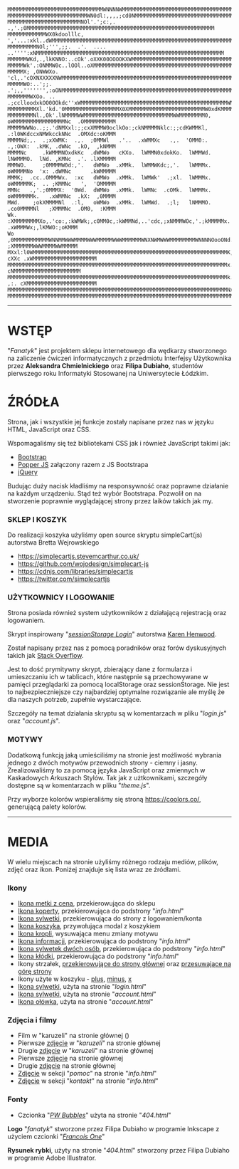 <!-- language: lang-none -->

    MMMMMMMMMMMMMMMMMMMMMMMMMMMMMMWNNNNWMMMMMMMMMMMMMMMMMMMMMMMMMMMMMMMMMMMMMMMMMMMMMMMMMMMMMMMMMMMMMMMM
    MMMMMMMMMMMMMMMMMMMMMMMMMWN0dl:,,,,;cd0NMMMMMMMMMMMMMMMMMMMMMMMMMMMMMMMMMMMMMMMMMMMMMMMMMMMMMMMMMMMM
    MMMMMMMMMMMMMMMMMMMMMMMNOl'.';c:,. .,'.;0MMMMMMMMMMMMMMMMMMMMMMMMMMMMMMMMMMMMMMMMMMMMMMMMMMMMMMMMMMM
    MMMMMMMMMMMMWX0kdoolllc,    ','...:xkl..dWMMMMMMMMMMMMMMMMMMMMMMMMMMMMMMMMMMMMMMMMMMMMMMMMMMMMMMMMMM
    MMMMMMMMMNOl;''',;;.  .'.  .... ..'''':xNMMMMMMMMMMMMMMMMMMMMMMMMMMMMMMMMMMMMMMMMMMMMMMMMMMMMMMMMMMM
    MMMMMMWKd,.,lkKNNO:..cOk'.oXXK00OOOOKXWMMMMMMMMMMMMMMMMMMMMMMMMMMMMMMMMMMMMMMMMMMMMMMMMMMMMMMMMMMMMM
    MMMMMWk'.:ONMMW0c..lOOl..oXMMMMMMMMMMMMMMMMMMMMMMMMMMMMMMMMMMMMMMMMMMMMMMMMMMMMMMMMMMMMMMMMMMMMMMMMM
    MMMMMX; ,ONWWXo. 'cl,.'cOXNXXXXXNWMMMMMMMMMMMMMMMMMMMMMMMMMMMMMMMMMMMMMMMMMMMMMMMMMMMMMMMMMMMMMMMMMM
    MMMMMWO:..';;.       .';,,''''''',:oONMMMMMMMMMMMMMMMMMMMMMMMMMMMMMMMMMMMMMMMMMMMMMMMMMMMMMMMMMMMMMM
    MMMMMMMWXOo. .. .;cclloodxkOO0OOkdc''xWMMMMMMMMMMMMMMMMMMMMMMMMMMMMMMMMMMMMMMMMMMMMMMWNXXWMMMMMMMMMM
    MMMMMMMMMXl.'kd.'0MMMMMMMMMMMMMMMMMX0XMMMMMMMMMMMMMMMMMMMMMMMMW0xdKMMMMMMMMMMMMMMMMMWd'.,OMMMMMMMMMM
    MMMMMMMMNl.,Ok'.lNMMMMWWMMMMMMMMMMMMMMMMMMMMMMMMMMMMWWMMMMMMMM0,  oWMMMMMMMMMMMMMMMMNc  .OMMMMMMMMMM
    MMMMMWWNo..;;.'dNMXxl:;;cxXMMMW0oclkOo:;ckNMMMMNklc:;;cdKWMMKl,   .:l0WKdccxNMWkcckNNc  .OMXdc:oKMMM
    MMMMNd;,.  .;xXWMK:  .,.  ;0MMWl   .'..  .xWMMXc   .,.  'OMM0:.   .,:OWX:  .kMK, .dWNc  .kO,  ,kNMMM
    MMMMNc     .kWMMMNOxdkKc  .dWMWo   cKXo.  lWMMN0xdokKo.  lWMMWd.  lNWMMMO.  lNd. ,KMNc  .'. .lXMMMMM
    MMMWO.     ;0MMMMW0d:,'.   dWMWo  .xMMk.  lWMMWKdc;,'.   lWMMMx.  oWMMMMNo  'x: .dWMNc      .kWMMMMM
    MMMK;  .cc..OMMMWx.  :xc   dWMWo  .xMMk.  lWMWk'  .;xl.  lWMMMx.  oWMMMMMK;  .. ;KMMNc   ',  'OMMMMM
    MMNc   .,'.;0MMMX:  '0Wd.  dWMWo  .xMMk.  lWMNc  .cOMk.  lWMMMx.  oWMMMMMMk.   .xWMMNc  .kX:  ,0MMMM
    MWd.    ;okXMMMMNl  .:l,   oWMWo  .xMMk.  lWMWd.  .;l;   lNMMMO.  .co0MMMMNl   ;XMMMNc  .OM0,  :KMMM
    Wk.    :XMMMMMMMMXo,.'co:,:kWMWk;,c0MM0c,:kWMMNd,..'cdc,;xNMMMWOc,'.;kMMMMMx. .xWMMMWx;,lKMWO:;oKMMM
    Wo    ,0MMMMMMMMMMMWNNMMWWWMMMMWWWMMMMMWWWMMMMMMWNXNWMWWWMMMMMMMMWNNNNOooONd. ;XMMMMMMWWWMMMMWWMMMMM
    MXxl:l0WMMMMMMMMMMMMMMMMMMMMMMMMMMMMMMMMMMMMMMMMMMMMMMMMMMMMMMMMMMMMMK, cXXc .xWMMMMMMMMMMMMMMMMMMMM
    MMMMMMMMMMMMMMMMMMMMMMMMMMMMMMMMMMMMMMMMMMMMMMMMMMMMMMMMMMMMMMMMMMMMMx.'0Wk. cNMMMMMMMMMMMMMMMMMMMMM
    MMMMMMMMMMMMMMMMMMMMMMMMMMMMMMMMMMMMMMMMMMMMMMMMMMMMMMMMMMMMMMMMMMMMMk. ,:. cXMMMMMMMMMMMMMMMMMMMMMM
    MMMMMMMMMMMMMMMMMMMMMMMMMMMMMMMMMMMMMMMMMMMMMMMMMMMMMMMMMMMMMMMMMMMMMNx:,';xXMMMMMMMMMMMMMMMMMMMMMMM
    MMMMMMMMMMMMMMMMMMMMMMMMMMMMMMMMMMMMMMMMMMMMMMMMMMMMMMMMMMMMMMMMMMMMMMMWNNWMMMMMMMMMMMMMMMMMMMMMMMMM

----
# WSTĘP #

"*Fanatyk*" jest projektem sklepu internetowego dla wędkarzy stworzonego na zaliczenie ćwiczeń informatycznych z przedmiotu Interfejsy Użytkownika 
przez **Aleksandra Chmielnickiego** oraz **Filipa Dubiaho**, studentów pierwszego roku Informatyki Stosowanej na Uniwersytecie Łódzkim.

# ŹRÓDŁA #

Strona, jak i wszystkie jej funkcje zostały napisane przez nas w języku HTML, JavaScript oraz CSS.

Wspomagaliśmy się też bibliotekami CSS jak i również JavaScript takimi jak:
    
   * [Bootstrap](https://getbootstrap.com/)
   * [Popper JS](https://popper.js.org/) załączony razem z JS Bootstrapa 
   * [jQuery](https://jquery.com/)

Budując duży nacisk kładliśmy na responsywność oraz poprawne działanie na każdym urządzeniu. Stąd też wybór Bootstrapa. 
Pozwolił on na stworzenie poprawnie wyglądającej strony przez laików takich jak my.

### SKLEP I KOSZYK ###

Do realizacji koszyka użyliśmy open source skryptu simpleCart(js) autorstwa Bretta Wejrowskiego
    
   * https://simplecartjs.stevemcarthur.co.uk/
   * https://github.com/wojodesign/simplecart-js
   * https://cdnjs.com/libraries/simplecartjs
   * https://twitter.com/simplecartjs

### UŻYTKOWNICY I LOGOWANIE ###

Strona posiada również system użytkowników z działającą rejestracją oraz logowaniem.

Skrypt inspirowany "[*sessionStorage Login*](https://codepen.io/karenhenwood/pen/pPLjjK)" autorstwa [Karen Henwood](https://codepen.io/karenhenwood).  

Został napisany przez nas z pomocą poradników oraz forów dyskusyjnych takich jak [Stack Overflow](https://stackoverflow.com/).

Jest to dość prymitywny skrypt, zbierający dane z formularza i umieszczaniu ich w tablicach, które następnie są przechowywane w pamięci przeglądarki za pomocą localStorage oraz sessionStorage.
Nie jest to najbezpieczniejsze czy najbardziej optymalne rozwiązanie ale myślę że dla naszych potrzeb, zupełnie wystarczające. 

Szczegóły na temat działania skryptu są w komentarzach w pliku "*login.js*" oraz "*account.js*".

### MOTYWY ###


Dodatkową funkcją jaką umieściliśmy na stronie jest możliwość wybrania jednego z dwóch motywów przewodnich strony - ciemny i jasny.
Zrealizowaliśmy to za pomocą języka JavaScript oraz zmiennych w Kaskadowych Arkuszach Stylów. Tak jak z użtkownikami, szczegóły dostępne są w komentarzach w pliku "*theme.js*".

Przy wyborze kolorów wspieraliśmy się stroną https://coolors.co/, generującą palety kolorów.


----
# MEDIA #

W wielu miejscach na stronie użyliśmy różnego rodzaju mediów, plików, zdjęć oraz ikon. Poniżej znajduje się lista wraz ze źródłami.

  ### Ikony ###
   
   * [Ikona metki z ceną](https://icons.getbootstrap.com/icons/tag/), przekierowująca do sklepu
   * [Ikona koperty](https://icons.getbootstrap.com/icons/envelope/), przekierowująca do podstrony "*info.html*" 
   * [Ikona sylwetki](https://icons.getbootstrap.com/icons/person-circle/), przekierowująca do strony z logowaniem/konta 
   * [Ikona koszyka](https://icons.getbootstrap.com/icons/basket2/), przywołująca modal z koszykiem 
   * [Ikona kropli](https://icons.getbootstrap.com/icons/droplet/), wysuwająca menu zmiany motywu 
   * [Ikona informacji](https://icons.getbootstrap.com/icons/info-circle/), przekierowująca do podstrony "*info.html*" 
   * [Ikona sylwetek dwóch osób](https://icons.getbootstrap.com/icons/people/), przekierowująca do podstrony "*info.html*"
   * [Ikona kłódki](https://icons.getbootstrap.com/icons/lock/), przekierowująca do podstrony "*info.html*" 
   * Ikony strzałek, [przekierowujące do strony głównej](https://icons.getbootstrap.com/icons/arrow-left/) oraz [przesuwające na górę strony](https://icons.getbootstrap.com/icons/arrow-up/) 
   * Ikony użyte w koszyku - [plus](https://icons.getbootstrap.com/icons/plus-circle/), [minus](https://icons.getbootstrap.com/icons/dash-circle/), [x](https://icons.getbootstrap.com/icons/x-circle/)
   * [Ikona sylwetki](https://icons.getbootstrap.com/icons/person/), użyta na stronie "*login.html*" 
   * [Ikona sylwetki](https://icons.getbootstrap.com/icons/person-square/), użyta na stronie "*account.html*" 
   * [Ikona ołówka](https://icons.getbootstrap.com/icons/pencil/), użyta na stronie "*account.html*" 

  ### Zdjęcia i filmy ###
   
   * Film w "karuzeli" na stronie głównej ()
   * Pierwsze [zdjęcie](https://unsplash.com/photos/xp3xtQW3pqs) w "*karuzeli*" na stronie głównej 
   * Drugie [zdjęcie](https://unsplash.com/photos/qPLAPVzPmE8) w  "*karuzeli*" na stronie głównej 
   * Pierwsze [zdjęcie](https://unsplash.com/photos/NwEUY1xts1U) na stronie głównej 
   * Drugie [zdjęcie](https://unsplash.com/photos/mPwbCoYHAYI) na stronie głównej 
   * [Zdjęcie](https://unsplash.com/photos/UK78i6vK3sc) w sekcji "*pomoc*" na stronie "*info.html*" 
   * [Zdjęcie](https://unsplash.com/photos/IS6RwpuEJpY) w sekcji "*kontakt*" na stronie "*info.html*"

   ### Fonty ###
   
   * Czcionka "[*PW Bubbles*](https://www.dafont.com/pwbubbles.font)" użyta na stronie "*404.html*" 


    
    
    
   **Logo** "*fanatyk*" stworzone przez Filipa Dubiaho w programie Inkscape z użyciem czcionki "[*Francois One*](https://fonts.google.com/specimen/Francois+One?preview.text_type=custom)"

   **Rysunek rybki**, użyty na stronie "*404.html*" stworzony przez Filipa Dubiaho w programie Adobe Illustrator.

